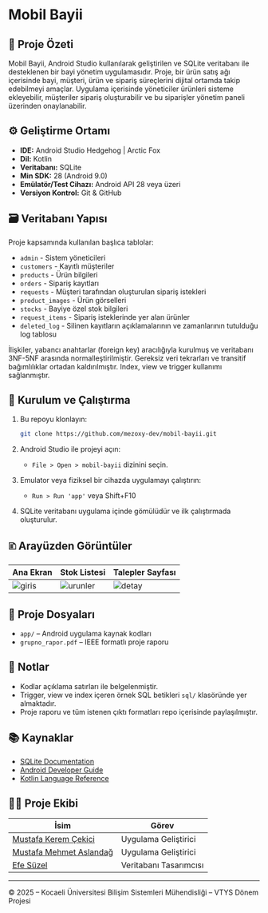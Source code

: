 # Mobil Bayii

## 📌 Proje Özeti

Mobil Bayii, Android Studio kullanılarak geliştirilen ve SQLite veritabanı ile desteklenen bir bayi yönetim uygulamasıdır. Proje, bir ürün satış ağı içerisinde bayi, müşteri, ürün ve sipariş süreçlerini dijital ortamda takip edebilmeyi amaçlar. Uygulama içerisinde yöneticiler ürünleri sisteme ekleyebilir, müşteriler sipariş oluşturabilir ve bu siparişler yönetim paneli üzerinden onaylanabilir.

## ⚙️ Geliştirme Ortamı

* **IDE:** Android Studio Hedgehog | Arctic Fox
* **Dil:** Kotlin
* **Veritabanı:** SQLite
* **Min SDK:** 28 (Android 9.0)
* **Emülatör/Test Cihazı:** Android API 28 veya üzeri
* **Versiyon Kontrol:** Git & GitHub

## 🗃️ Veritabanı Yapısı

Proje kapsamında kullanılan başlıca tablolar:

* `admin` - Sistem yöneticileri
* `customers` - Kayıtlı müşteriler
* `products` - Ürün bilgileri
* `orders` - Sipariş kayıtları
* `requests` - Müşteri tarafından oluşturulan sipariş istekleri
* `product_images` - Ürün görselleri
* `stocks` - Bayiye özel stok bilgileri
* `request_items` - Sipariş isteklerinde yer alan ürünler
* `deleted_log` - Silinen kayıtların açıklamalarının ve zamanlarının tutulduğu log tablosu

İlişkiler, yabancı anahtarlar (foreign key) aracılığıyla kurulmuş ve veritabanı 3NF-5NF arasında normalleştirilmiştir. Gereksiz veri tekrarları ve transitif bağımlılıklar ortadan kaldırılmıştır. Index, view ve trigger kullanımı sağlanmıştır.

## 🔧 Kurulum ve Çalıştırma

1. Bu repoyu klonlayın:

   ```bash
   git clone https://github.com/mezoxy-dev/mobil-bayii.git
   ```

2. Android Studio ile projeyi açın:

   * `File > Open > mobil-bayii` dizinini seçin.

3. Emulator veya fiziksel bir cihazda uygulamayı çalıştırın:

   * `Run > Run 'app'` veya Shift+F10

4. SQLite veritabanı uygulama içinde gömülüdür ve ilk çalıştırmada oluşturulur.

## 🗈️ Arayüzden Görüntüler

| Ana Ekran                              | Stok Listesi                             | Talepler Sayfası                       |
| -------------------------------------- | ---------------------------------------- | -------------------------------------- |
| ![giris](screenshots/main_page.png)    | ![urunler](screenshots/stok_list.png)    | ![detay](screenshots/requests_page.png)|

## 📁 Proje Dosyaları

* `app/` – Android uygulama kaynak kodları
* `grupno_rapor.pdf` – IEEE formatlı proje raporu


## 📍 Notlar

* Kodlar açıklama satırları ile belgelenmiştir.
* Trigger, view ve index içeren örnek SQL betikleri `sql/` klasöründe yer almaktadır.
* Proje raporu ve tüm istenen çıktı formatları repo içerisinde paylaşılmıştır.

## 📚 Kaynaklar

* [SQLite Documentation](https://www.sqlite.org/docs.html)
* [Android Developer Guide](https://developer.android.com/)
* [Kotlin Language Reference](https://kotlinlang.org/docs/home.html)

## 🧑‍🏫 Proje Ekibi

| İsim                                                        | Görev                    |
|-------------------------------------------------------------|--------------------------|
| [Mustafa Kerem Çekici](https://github.com/Sayicon)          | Uygulama Geliştirici     |
| [Mustafa Mehmet Aslandağ](https://github.com/mezoxy-dev)    | Uygulama Geliştirici     |
| [Efe Süzel](https://github.com/efesu)                       | Veritabanı Tasarımcısı   |


---

© 2025 – Kocaeli Üniversitesi Bilişim Sistemleri Mühendisliği – VTYS Dönem Projesi
